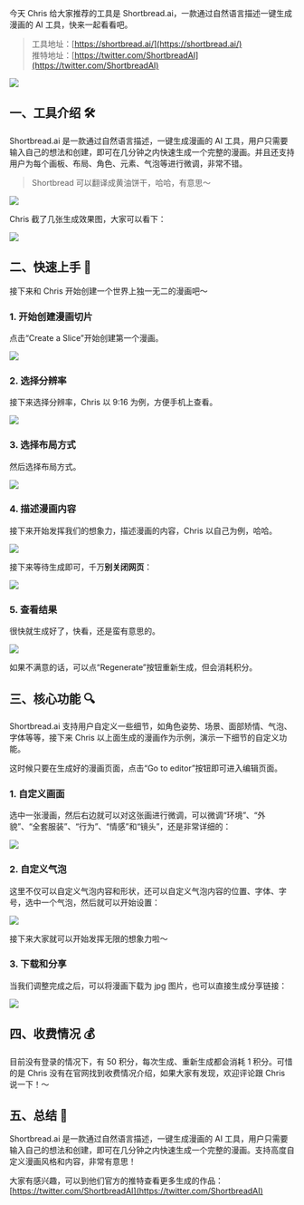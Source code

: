 今天 Chris 给大家推荐的工具是 Shortbread.ai，一款通过自然语言描述一键生成漫画的 AI 工具，快来一起看看吧。

> 工具地址：[https://shortbread.ai/](https://shortbread.ai/)  
> 推特地址：[https://twitter.com/ShortbreadAI](https://twitter.com/ShortbreadAI)

![](https://files.mdnice.com/user/5763/26f99af9-44df-4f40-afcc-b231bb0c3a10.png)

## 一、工具介绍 🛠️

Shortbread.ai 是一款通过自然语言描述，一键生成漫画的 AI 工具，用户只需要输入自己的想法和创建，即可在几分钟之内快速生成一个完整的漫画。并且还支持用户为每个画板、布局、角色、元素、气泡等进行微调，非常不错。

> Shortbread 可以翻译成黄油饼干，哈哈，有意思～

![](https://files.mdnice.com/user/5763/88936f49-8a25-453f-b994-55deadde0e5b.png)

Chris 截了几张生成效果图，大家可以看下：

![](https://files.mdnice.com/user/5763/ed184ee2-85dc-4f98-8c7e-4a7579fdc887.png)

## 二、快速上手 🚀

接下来和 Chris 开始创建一个世界上独一无二的漫画吧～

### 1. 开始创建漫画切片

点击“Create a Slice”开始创建第一个漫画。

![](https://files.mdnice.com/user/5763/9b640dd7-76f8-4a0a-8818-f1aaa274f040.png)

### 2. 选择分辨率

接下来选择分辨率，Chris 以 9:16 为例，方便手机上查看。

![](https://files.mdnice.com/user/5763/37df59cf-82a9-4dc3-8262-cf4a7a54625d.png)

### 3. 选择布局方式

然后选择布局方式。

![](https://files.mdnice.com/user/5763/e8f87369-cfa2-4afe-a881-a2c82b948fe7.png)

### 4. 描述漫画内容

接下来开始发挥我们的想象力，描述漫画的内容，Chris 以自己为例，哈哈。

![](https://files.mdnice.com/user/5763/cf36dbf1-6e6b-443b-bda2-651ab72ba488.png)

接下来等待生成即可，千万**别关闭网页**：

![](https://files.mdnice.com/user/5763/ff92dcad-d88c-41fa-8840-9114dac07a4a.png)

### 5. 查看结果

很快就生成好了，快看，还是蛮有意思的。

![](https://files.mdnice.com/user/5763/d8d9c151-0c9e-4b52-8c8d-9e5744855e23.png)

如果不满意的话，可以点“Regenerate”按钮重新生成，但会消耗积分。

## 三、核心功能 🔍

Shortbread.ai 支持用户自定义一些细节，如角色姿势、场景、面部矫情、气泡、字体等等，接下来 Chris 以上面生成的漫画作为示例，演示一下细节的自定义功能。

这时候只要在生成好的漫画页面，点击“Go to editor”按钮即可进入编辑页面。

### 1. 自定义画面

选中一张漫画，然后右边就可以对这张画进行微调，可以微调“环境”、“外貌”、“全套服装”、“行为”、“情感”和“镜头”，还是非常详细的：

![](https://files.mdnice.com/user/5763/8bedddeb-4b56-445b-b58f-865516b5fe9b.png)

### 2. 自定义气泡

这里不仅可以自定义气泡内容和形状，还可以自定义气泡内容的位置、字体、字号，选中一个气泡，然后就可以开始设置：

![](https://files.mdnice.com/user/5763/74c63365-ec67-47e3-a081-e7d0413b6971.png)

接下来大家就可以开始发挥无限的想象力啦～

### 3. 下载和分享

当我们调整完成之后，可以将漫画下载为 jpg 图片，也可以直接生成分享链接：

![](https://files.mdnice.com/user/5763/df8c3cf2-58a7-4ada-8fb1-5cb278d72fd3.png)

## 四、收费情况 💰

目前没有登录的情况下，有 50 积分，每次生成、重新生成都会消耗 1 积分。可惜的是 Chris 没有在官网找到收费情况介绍，如果大家有发现，欢迎评论跟 Chris 说一下！～

## 五、总结 📝

Shortbread.ai 是一款通过自然语言描述，一键生成漫画的 AI 工具，用户只需要输入自己的想法和创建，即可在几分钟之内快速生成一个完整的漫画。支持高度自定义漫画风格和内容，非常有意思！

大家有感兴趣，可以到他们官方的推特查看更多生成的作品：[https://twitter.com/ShortbreadAI](https://twitter.com/ShortbreadAI)
